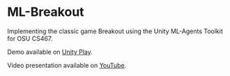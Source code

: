 # ML-Breakout
Implementing the classic game Breakout using the Unity ML-Agents Toolkit for OSU CS467.

Demo available on [Unity Play](https://play.unity.com/en/games/29073861-10a0-4027-839c-303f0eb8d8ac/ml-breakout).

Video presentation available on [YouTube](https://www.youtube.com/watch?v=rb-hE1FlDYA).
